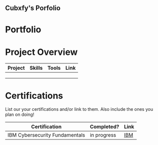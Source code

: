 ## Cubxfy's Porfolio

# Portfolio

# Project Overview 
|     Project     |                 Skills                |     Tools       |      Link       |
| --------------- | ------------------------------------- | --------------- | --------------- |
|                 |                                       | | |
|                 |                                       |                 |                 |
|                 |                                       |                 |                 |


# Certifications 
List our your certifications and/or link to them. Also include the ones you plan on doing!

|     Certification     |               Completed?               |     Link       |
| --------------------  | -------------------------------------- | ---------------| 
| IBM Cybersecurity Fundamentals   |                in progress                |     [IBM](https://www.credly.com/org/ibm-skillsbuild-students/badge/cybersecurity-fundamentals)        | 

